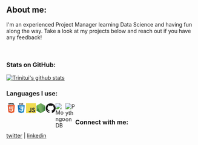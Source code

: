 ## About me:
I'm an experienced Project Manager learning Data Science and having fun along the way. Take a look at my projects below and reach out if you have any feedback!

<br />

### Stats on GitHub:

[![Trinitui's github stats](https://github-readme-stats.vercel.app/api?username=Trinitui&count_private=true&show_icons=true)](https://github.com/anuraghazra/github-readme-stats)
<br />

### Languages I use:
<img align="left" alt="HTML5" width="26px" src="https://raw.githubusercontent.com/github/explore/80688e429a7d4ef2fca1e82350fe8e3517d3494d/topics/html/html.png" />
<img align="left" alt="CSS3" width="26px" src="https://raw.githubusercontent.com/github/explore/80688e429a7d4ef2fca1e82350fe8e3517d3494d/topics/css/css.png" />
<img align="left" alt="JavaScript" width="26px" src="https://raw.githubusercontent.com/github/explore/80688e429a7d4ef2fca1e82350fe8e3517d3494d/topics/javascript/javascript.png" />
<img align="left" alt="Node.js" width="26px" src="https://raw.githubusercontent.com/github/explore/80688e429a7d4ef2fca1e82350fe8e3517d3494d/topics/nodejs/nodejs.png" />
<img align="left" alt="GitHub" width="26px" src="https://raw.githubusercontent.com/github/explore/78df643247d429f6cc873026c0622819ad797942/topics/github/github.png" />
<img align="left" alt="MongoDB" width="26px" src="https://avatars1.githubusercontent.com/u/45120?s=200&v=4" />
<img align="left" alt="Python" width="26px" src="https://www.clipartmax.com/png/middle/292-2923778_python-logo-clipart-realistic-python-programming-a-comprehensive-beginners-guide.png" />

<br />

### Connect with me:

[twitter] | [linkedin]

[twitter]: https://twitter.com/Trinitui174
[linkedin]: https://www.linkedin.com/in/andrewmwhelan/
